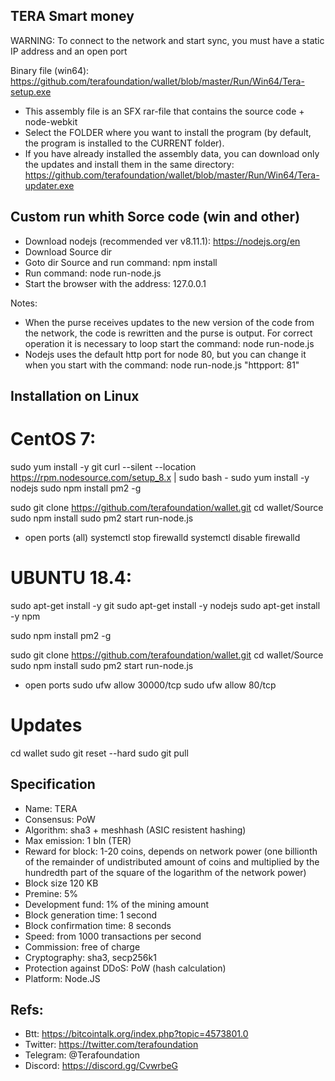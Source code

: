 ﻿## TERA Smart money


WARNING: To connect to the network and start sync, you must have a static IP address and an open port


Binary file (win64): https://github.com/terafoundation/wallet/blob/master/Run/Win64/Tera-setup.exe
* This  assembly file is an SFX rar-file that contains the source code + node-webkit
* Select the FOLDER where you want to install the program (by default, the program is installed to the CURRENT folder).
* If you have already installed the assembly data, you can download only the updates and install them in the same directory:
 https://github.com/terafoundation/wallet/blob/master/Run/Win64/Tera-updater.exe

## Custom run whith Sorce code (win and other)
* Download nodejs (recommended ver v8.11.1):  https://nodejs.org/en
* Download Source dir
* Goto dir Source and run command: npm install
* Run command: node run-node.js
* Start the browser with the address: 127.0.0.1


Notes: 
* When the purse receives updates to the new version of the code from the network, the code is rewritten and the purse is output. For correct operation it is necessary to loop start the command: node run-node.js
* Nodejs uses the default http port for node 80, but you can change it when you start with the command: node run-node.js "httpport: 81"



## Installation on Linux 

# CentOS 7:

sudo yum install -y git
curl --silent --location https://rpm.nodesource.com/setup_8.x | sudo bash -
sudo yum  install -y nodejs
sudo npm install pm2 -g

sudo git clone https://github.com/terafoundation/wallet.git
cd wallet/Source
sudo npm install
sudo pm2 start run-node.js

* open ports (all)
systemctl stop firewalld 
systemctl disable firewalld



# UBUNTU 18.4:

sudo apt-get install -y git
sudo apt-get install -y nodejs
sudo apt-get install -y npm

sudo npm install pm2 -g

sudo git clone https://github.com/terafoundation/wallet.git
cd wallet/Source
sudo npm install
sudo pm2 start run-node.js

* open ports
sudo ufw allow 30000/tcp
sudo ufw allow 80/tcp


# Updates

cd wallet
sudo git reset --hard 
sudo git pull 



## Specification

* Name: TERA
* Consensus: PoW
* Algorithm:  sha3 + meshhash (ASIC resistent hashing)
* Max emission: 1 bln (TER)
* Reward for block: 1-20 coins, depends on network power (one billionth of the remainder of undistributed amount of coins and multiplied by the hundredth part of the square of the logarithm of the network power)
* Block size 120 KB
* Premine: 5%
* Development fund: 1% of the mining amount
* Block generation time: 1 second
* Block confirmation time: 8 seconds
* Speed: from 1000 transactions per second
* Commission: free of charge 
* Cryptography: sha3, secp256k1
* Protection against DDoS: PoW (hash calculation)
* Platform: Node.JS




## Refs:
* Btt: https://bitcointalk.org/index.php?topic=4573801.0
* Twitter: https://twitter.com/terafoundation
* Telegram: @Terafoundation
* Discord: https://discord.gg/CvwrbeG
